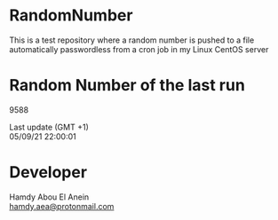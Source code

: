 # RandomNumber    
This is a test repository where a random number is pushed to a file automatically passwordless from a cron job in my Linux CentOS server    
# Random Number of the last run   
9588
      
Last update (GMT +1)    
05/09/21 22:00:01
# Developer    
Hamdy Abou El Anein   
hamdy.aea@protonmail.com
